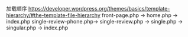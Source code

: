 加载顺序
https://developer.wordpress.org/themes/basics/template-hierarchy/#the-template-file-hierarchy
front-page.php → home.php → index.php
single-review-phone.php→ single-review.php → single.php → singular.php → index.php

